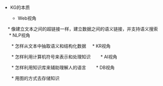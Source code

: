 * KG的本质

    * Web视角
    
        * 像建立文本之间的超链接一样，建立数据之间的语义链接，并支持语义搜索
    
    * NLP视角
    
        * 怎样从文本中抽取语义和结构化数据
    
    * KR视角
    
        * 怎样利用计算机符号来表示和处理知识
    
    * AI视角
    
        * 怎样利用知识库来辅助理解人的语言
    
    * DB视角
    
        * 用图的方式去存储知识
